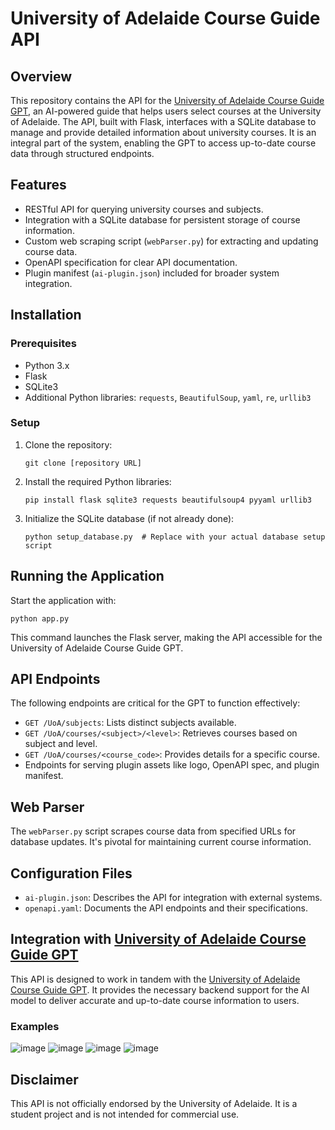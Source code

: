 # University of Adelaide Course Guide API

## Overview
This repository contains the API for the [University of Adelaide Course Guide GPT](https://chat.openai.com/g/g-E2mWxfcoJ-university-of-adelaide-course-guide), an AI-powered guide that helps users select courses at the University of Adelaide. The API, built with Flask, interfaces with a SQLite database to manage and provide detailed information about university courses. It is an integral part of the system, enabling the GPT to access up-to-date course data through structured endpoints.

## Features
- RESTful API for querying university courses and subjects.
- Integration with a SQLite database for persistent storage of course information.
- Custom web scraping script (`webParser.py`) for extracting and updating course data.
- OpenAPI specification for clear API documentation.
- Plugin manifest (`ai-plugin.json`) included for broader system integration.

## Installation

### Prerequisites
- Python 3.x
- Flask
- SQLite3
- Additional Python libraries: `requests`, `BeautifulSoup`, `yaml`, `re`, `urllib3`

### Setup
1. Clone the repository:
   ```
   git clone [repository URL]
   ```
2. Install the required Python libraries:
   ```
   pip install flask sqlite3 requests beautifulsoup4 pyyaml urllib3
   ```
3. Initialize the SQLite database (if not already done):
   ```
   python setup_database.py  # Replace with your actual database setup script
   ```

## Running the Application
Start the application with:
```
python app.py
```
This command launches the Flask server, making the API accessible for the University of Adelaide Course Guide GPT.

## API Endpoints
The following endpoints are critical for the GPT to function effectively:
- `GET /UoA/subjects`: Lists distinct subjects available.
- `GET /UoA/courses/<subject>/<level>`: Retrieves courses based on subject and level.
- `GET /UoA/courses/<course_code>`: Provides details for a specific course.
- Endpoints for serving plugin assets like logo, OpenAPI spec, and plugin manifest.

## Web Parser
The `webParser.py` script scrapes course data from specified URLs for database updates. It's pivotal for maintaining current course information.

## Configuration Files
- `ai-plugin.json`: Describes the API for integration with external systems.
- `openapi.yaml`: Documents the API endpoints and their specifications.

## Integration with [University of Adelaide Course Guide GPT](https://chat.openai.com/g/g-E2mWxfcoJ-university-of-adelaide-course-guide)
This API is designed to work in tandem with the [University of Adelaide Course Guide GPT](https://chat.openai.com/g/g-E2mWxfcoJ-university-of-adelaide-course-guide). It provides the necessary backend support for the AI model to deliver accurate and up-to-date course information to users.

### Examples
![image](https://github.com/jackdrowlands/courseHelperAPI/assets/119843072/ca25e355-c7be-47e6-a9bf-20a667dc9b75)
![image](https://github.com/jackdrowlands/courseHelperAPI/assets/119843072/3d887296-d8c2-4c61-9c77-10b1ee9ae7bb)
![image](https://github.com/jackdrowlands/courseHelperAPI/assets/119843072/42f4021e-3b83-4a5c-a892-6d4f965c399b)
![image](https://github.com/jackdrowlands/courseHelperAPI/assets/119843072/280b6d3f-f7b7-424e-81b8-8843a0062648)


## Disclaimer
This API is not officially endorsed by the University of Adelaide. It is a student project  and is not intended for commercial use.
